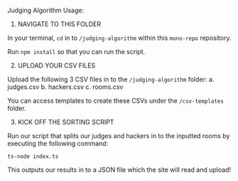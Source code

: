 Judging Algorithm Usage:

1) NAVIGATE TO THIS FOLDER

In your terminal, `cd` in to `/judging-algorithm` within this `mono-repo` repository.

Run `npm install` so that you can run the script.

2) UPLOAD YOUR CSV FILES

Upload the following 3 CSV files in to the `/judging-algorithm` folder:
a. judges.csv
b. hackers.csv
c. rooms.csv

You can access templates to create these CSVs under the `/csv-templates` folder.

3) KICK OFF THE SORTING SCRIPT

Run our script that splits our judges and hackers in to the inputted rooms
by executing the following command:

`ts-node index.ts`

This outputs our results in to a JSON file which the site will read and upload!
